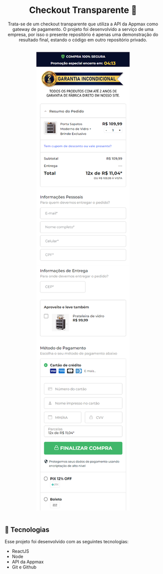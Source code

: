 <h1 align="center"> Checkout Transparente 💸 </h1>

<p align="center">
Trata-se de um checkout transparente que utiliza a API da Appmax como gateway de pagamento. O projeto foi desenvolvido a serviço de uma empresa, por isso o presente repositório é apenas uma demonstração do resultado final, estando o código em outro repositório privado. 
</p>

<br>

<div align="center">
  <img alt="Imagem 01 de resultado final" src="./assets/view1.png" width="300px">
  <img alt="Imagem 01 de resultado final" src="./assets/view2.png" width="300px">
</div>

<br>

## 🚀 Tecnologias

Esse projeto foi desenvolvido com as seguintes tecnologias:

- ReactJS
- Node
- API da Appmax
- Git e Github
